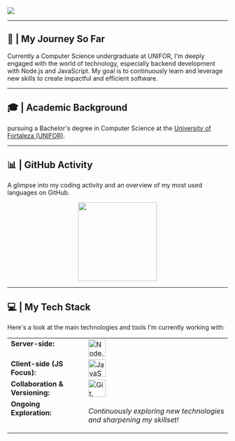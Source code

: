 <img src="https://readme-typing-svg.herokuapp.com/?font=Roboto&weight=900&size=40&center=true&vCenter=true&width=600&height=70&duration=5000&color=00BCD4&lines=Hello,+World!+👋;+I'm+Jotapê!" />

---

## 🚀 | My Journey So Far
Currently a Computer Science undergraduate at UNIFOR, I'm deeply engaged with the world of technology, especially backend development with Node.js and JavaScript. My goal is to continuously learn and leverage new skills to create impactful and efficient software.

---

## 🎓 | Academic Background
<p>
   pursuing a Bachelor's degree in Computer Science at the <a href="https://unifor.br" target="_blank">University of Fortaleza (UNIFOR)</a>.
</p>

---

## 📊 | GitHub Activity
A glimpse into my coding activity and an overview of my most used languages on GitHub.

<div align="center">
  <a href="https://github.com/jpselas05">
    <img height="180em" src="https://github-readme-stats.vercel.app/api/top-langs/?username=jpselas05&layout=compact&langs_count=7&theme=dracula"/>
  </a>
</div>

---

## 💻 | My Tech Stack
Here's a look at the main technologies and tools I'm currently working with:

<table>
  <tr>
    <td style="font-weight: bold; padding-right: 10px; vertical-align: top;">Server-side:</td>
    <td>
      <img height="40" src="https://skillicons.dev/icons?i=nodejs,javascript" alt="Node.js, JavaScript"/>
    </td>
  </tr>
  <tr>
    <td style="font-weight: bold; padding-right: 10px; vertical-align: top;">Client-side (JS Focus):</td>
    <td>
      <img height="40" src="https://skillicons.dev/icons?i=javascript" alt="JavaScript"/>
    </td>
  </tr>
  <tr>
    <td style="font-weight: bold; padding-right: 10px; vertical-align: top;">Collaboration & Versioning:</td>
    <td>
      <img height="40" src="https://skillicons.dev/icons?i=git,github" alt="Git, GitHub"/>
    </td>
  </tr>
  <tr>
    <td style="font-weight: bold; padding-right: 10px; vertical-align: top;">Ongoing Exploration:</td>
    <td>
      <p><em>Continuously exploring new technologies and sharpening my skillset!</em></p>
    </td>
  </tr>
</table>
